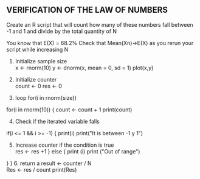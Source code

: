 ## VERIFICATION OF THE LAW OF NUMBERS

Create an R script that will count how many of these numbers fall between -1 and 1 and divide
by the total quantity of N  

You know that E(X) = 68.2%
Check that Mean(Xn)->E(X) as you rerun your script while increasing N  

1. Initialize sample size  
x <- rnorm(10)
y <- dnorm(x, mean = 0, sd = 1)
plot(x,y)

2. Initialize counter  
count <- 0
res <- 0

3. loop for(i in rnorm(size))  

for(i in rnorm(10))
{
  count <- count + 1
  print(count)

  4. Check if the iterated variable falls  
  
  if(i <= 1 && i >= -1)
  {
    print(i)
    print("It is between -1 y 1")

 5. Increase counter if the condition is true  
    res <- res +1
  }
  else
  {
    print (i)
    print ("Out of range")
    
  }
}
6. return a result <- counter / N  
Res <- res / count
print(Res)

